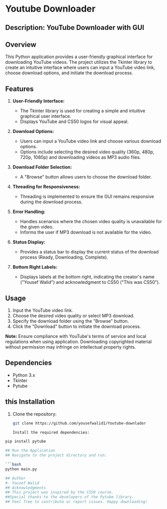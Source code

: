 # Youtube Downloader

## Description: YouTube Downloader with GUI

## Overview

This Python application provides a user-friendly graphical interface for downloading YouTube videos. The project utilizes the Tkinter library to create an intuitive interface where users can input a YouTube video link, choose download options, and initiate the download process.

## Features

1. **User-Friendly Interface:**
   - The Tkinter library is used for creating a simple and intuitive graphical user interface.
   - Displays YouTube and CS50 logos for visual appeal.

2. **Download Options:**
   - Users can input a YouTube video link and choose various download options.
   - Options include selecting the desired video quality (360p, 480p, 720p, 1080p) and downloading videos as MP3 audio files.

3. **Download Folder Selection:**
   - A "Browse" button allows users to choose the download folder.

4. **Threading for Responsiveness:**
   - Threading is implemented to ensure the GUI remains responsive during the download process.

5. **Error Handling:**
   - Handles scenarios where the chosen video quality is unavailable for the given video.
   - Informs the user if MP3 download is not available for the video.

6. **Status Display:**
   - Provides a status bar to display the current status of the download process (Ready, Downloading, Complete).

7. **Bottom Right Labels:**
   - Displays labels at the bottom right, indicating the creator's name ("Yousef Walid") and acknowledgment to CS50 ("This was CS50").

## Usage

1. Input the YouTube video link.
2. Choose the desired video quality or select MP3 download.
3. Specify the download folder using the "Browse" button.
4. Click the "Download" button to initiate the download process.

**Note:** Ensure compliance with YouTube's terms of service and local regulations when using application. Downloading copyrighted material without permission may infringe on intellectual property rights.

## Dependencies

- Python 3.x
- Tkinter
- Pytube

## this Installation

1. Clone the repository:

   ```bash
   git clone https://github.com/yousefwalid1/Youtube-downlador

   Install the required dependencies:

```bash
pip install pytube

## Run the Application
## Navigate to the project directory and run:

```bash
python main.py

## Author
#- Yousef Walid
## Acknowledgments
## This project was inspired by the CS50 course.
##Special thanks to the developers of the Pytube library.
## Feel free to contribute or report issues. Happy downloading!

